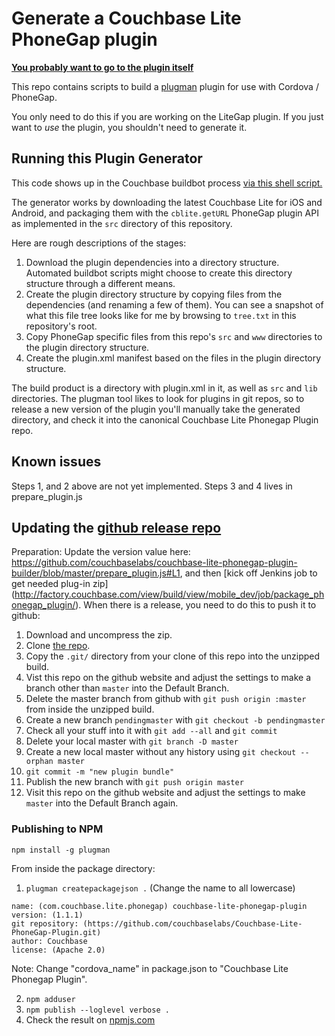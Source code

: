 # Generate a Couchbase Lite PhoneGap plugin

**[You probably want to go to the plugin itself](https://github.com/couchbaselabs/Couchbase-Lite-PhoneGap-Plugin)**

This repo contains scripts to build a [plugman](https://github.com/apache/cordova-plugman) plugin for use with Cordova / PhoneGap.

You only need to do this if you are working on the LiteGap plugin.  If you just want to _use_ the plugin, you shouldn't need to generate it.

## Running this Plugin Generator

This code shows up in the Couchbase buildbot process [via this shell script.](https://github.com/couchbase/build/blob/master/scripts/jenkins/mobile/package_phonegap_plugin.sh)

The generator works by downloading the latest Couchbase Lite for iOS and Android, and packaging them with the `cblite.getURL` PhoneGap plugin API as implemented in the `src` directory of this repository.

Here are rough descriptions of the stages:

1. Download the plugin dependencies into a directory structure. Automated buildbot scripts might choose to create this directory structure through a different means.
2. Create the plugin directory structure by copying files from the dependencies (and renaming a few of them). You can see a snapshot of what this file tree looks like for me by browsing to `tree.txt` in this repository's root.
3. Copy PhoneGap specific files from this repo's `src` and `www` directories to the plugin directory structure.
4. Create the plugin.xml manifest based on the files in the plugin directory structure.

The build product is a directory with plugin.xml in it, as well as `src` and `lib` directories. The plugman tool likes to look for plugins in git repos, so to release a new version of the plugin you'll manually take the generated directory, and check it into the canonical Couchbase Lite Phonegap Plugin repo.

## Known issues

Steps 1, and 2 above are not yet implemented. Steps 3 and 4 lives in prepare_plugin.js

## Updating the [github release repo](https://github.com/couchbaselabs/Couchbase-Lite-PhoneGap-Plugin)

Preparation: Update the version value here: https://github.com/couchbaselabs/couchbase-lite-phonegap-plugin-builder/blob/master/prepare_plugin.js#L1, and then [kick off Jenkins job to get needed plug-in zip] (http://factory.couchbase.com/view/build/view/mobile_dev/job/package_phonegap_plugin/). When there is a release, you need to do this to push it to github:

1. Download and uncompress the zip.
2. Clone [the repo](https://github.com/couchbaselabs/Couchbase-Lite-PhoneGap-Plugin).
3. Copy the `.git/` directory from your clone of this repo into the unzipped build.
4. Vist this repo on the github website and adjust the settings to make a branch other than `master` into the Default Branch.
5. Delete the master branch from github with `git push origin :master` from inside the unzipped build.
6. Create a new branch `pendingmaster`  with `git checkout -b pendingmaster`
7. Check all your stuff into it with `git add --all` and `git commit`
8. Delete your local master with `git branch -D master`
9. Create a new local master without any history using `git checkout --orphan master`
10. `git commit -m "new plugin bundle"`
11. Publish the new branch with `git push origin master`
12. Visit this repo on the github website and adjust the settings to make `master` into the Default Branch again.

### Publishing to NPM

    npm install -g plugman

From inside the package directory:

1. `plugman createpackagejson .` (Change the name to all lowercase)

 ```
name: (com.couchbase.lite.phonegap) couchbase-lite-phonegap-plugin
version: (1.1.1) 
git repository: (https://github.com/couchbaselabs/Couchbase-Lite-PhoneGap-Plugin.git) 
author: Couchbase
license: (Apache 2.0) 
```
Note: Change "cordova_name" in package.json to "Couchbase Lite Phonegap Plugin".

2. `npm adduser`
3. `npm publish --loglevel verbose .`
4. Check the result on [npmjs.com](https://www.npmjs.com/package/couchbase-lite-phonegap-plugin)

